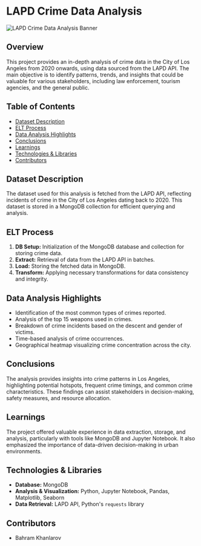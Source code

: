 
# LAPD Crime Data Analysis

![LAPD Crime Data Analysis Banner](https://images.jems.com/wp-content/uploads/2023/03/LAPD-Officers-Killed.jpg)

## Overview

This project provides an in-depth analysis of crime data in the City of Los Angeles from 2020 onwards, using data sourced from the LAPD API. The main objective is to identify patterns, trends, and insights that could be valuable for various stakeholders, including law enforcement, tourism agencies, and the general public.

## Table of Contents

- [Dataset Description](#dataset-description)
- [ELT Process](#elt-process)
- [Data Analysis Highlights](#data-analysis-highlights)
- [Conclusions](#conclusions)
- [Learnings](#learnings)
- [Technologies & Libraries](#technologies--libraries)
- [Contributors](#contributors)

## Dataset Description

The dataset used for this analysis is fetched from the LAPD API, reflecting incidents of crime in the City of Los Angeles dating back to 2020. This dataset is stored in a MongoDB collection for efficient querying and analysis.

## ELT Process

1. **DB Setup:** Initialization of the MongoDB database and collection for storing crime data.
2. **Extract:** Retrieval of data from the LAPD API in batches.
3. **Load:** Storing the fetched data in MongoDB.
4. **Transform:** Applying necessary transformations for data consistency and integrity.

## Data Analysis Highlights

- Identification of the most common types of crimes reported.
- Analysis of the top 15 weapons used in crimes.
- Breakdown of crime incidents based on the descent and gender of victims.
- Time-based analysis of crime occurrences.
- Geographical heatmap visualizing crime concentration across the city.

## Conclusions

The analysis provides insights into crime patterns in Los Angeles, highlighting potential hotspots, frequent crime timings, and common crime characteristics. These findings can assist stakeholders in decision-making, safety measures, and resource allocation.

## Learnings

The project offered valuable experience in data extraction, storage, and analysis, particularly with tools like MongoDB and Jupyter Notebook. It also emphasized the importance of data-driven decision-making in urban environments.

## Technologies & Libraries

- **Database:** MongoDB
- **Analysis & Visualization:** Python, Jupyter Notebook, Pandas, Matplotlib, Seaborn
- **Data Retrieval:** LAPD API, Python's `requests` library

## Contributors

- Bahram Khanlarov
